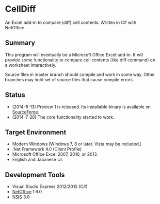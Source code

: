 CellDiff
========

An Excel add-in to compare (diff) cell contents. Written in C# with NetOffice.

## Summary

This program will eventually be a Microsoft Office Excel add-in.
It will provide some functionality to compare cell contents (like diff command) on a worksheet interactively.

Source files in master branch should compile and work in some way.
Other branches may hold set of source files that cause compile errors.

## Status

* (2014-8-13) Preview 1 is released.
  Its installable binary is available on [SourceForge](https://sourceforge.net/projects/celldiffaddin/).
* (2014-7-28) The core functionality started to work.

## Target Environment

* Modern Windows (Windows 7, 8 or later.  Vista may be included.) 
* .Net Framework 4.0 (Client Profile)
* Microsoft Office Excel 2007, 2010, or 2013.
* English and Japanese UI.

## Development Tools

* Visual Studio Express 2012/2013 (C#)
* [NetOffice](http://netoffice.codeplex.com/) 1.6.0
* [NSIS](http://nsis.sourceforge.net/Main_Page) 3.0

